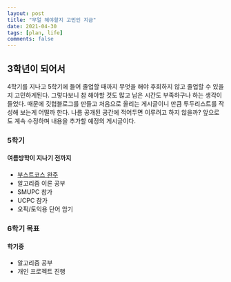 ```yaml
---
layout: post
title: "무얼 해야할지 고민인 지금"
date: 2021-04-30
tags: [plan, life]
comments: false
---
```

## 3학년이 되어서

4학기를 지나고 5학기에 들어 졸업할 때까지 무엇을 해야 후회하지 않고 졸업할 수 있을지 고민하게된다. 그렇다보니 참 해야할 것도 많고 남은 시간도 부족하구나 하는 생각이 들었다. 때문에 깃헙블로그를 만들고 처음으로 올리는 게시글이니 만큼 투두리스트를 작성해 보는게 어떨까 한다. 나름 공개된 공간에 적어두면 이루려고 하지 않을까? 앞으로도 계속 수정하며 내용을 추가할 예정의 게시글이다.

### 5학기
####  여름방학이 지나기 전까지
* <a href="https://www.boostcourse.org/web316/lecture/254257?isDesc=false">부스트코스 완주</a>
* 알고리즘 이론 공부
* SMUPC 참가
* UCPC 참가
* 오픽/토익용 단어 암기

### 6학기 목표
#### 학기중
* 알고리즘 공부
* 개인 프로젝트 진행
